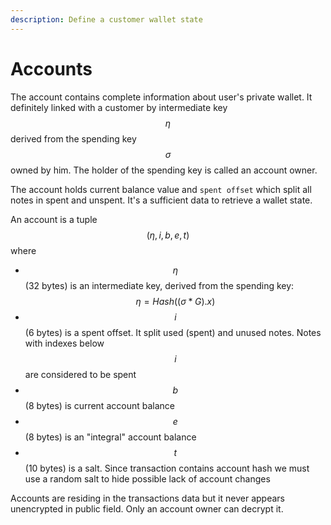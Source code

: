 ```yaml
---
description: Define a customer wallet state
---
```


# Accounts

The account contains complete information about user's private wallet. It definitely linked with a customer by intermediate key $$\eta$$derived from the spending key $$\sigma$$owned by him. The holder of the spending key is called an account owner.

The account holds current balance value and `spent offset` which split all notes in spent and unspent. It's a sufficient data to retrieve a wallet state.

An account is a tuple $$(\eta, i, b, e, t)$$ where

* $$\eta$$ \(32 bytes\) is an intermediate key, derived from the spending key: $$\eta = Hash((\sigma*G).x)$$
* $$i$$\(6 bytes\) is a spent offset. It split used \(spent\) and unused notes. Notes with indexes below $$i$$are considered to be spent
* $$b$$\(8 bytes\) is current account balance
* $$e$$\(8 bytes\) is an "integral" account balance
* $$t$$\(10 bytes\) is a salt. Since transaction contains account hash we must use a random salt to hide possible lack of account changes

Accounts are residing in the transactions data but it never appears unencrypted in public field. Only an account owner can decrypt it. 

